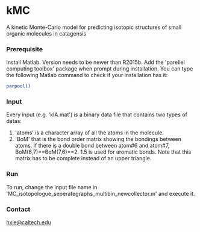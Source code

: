 # kMC
A kinetic Monte-Carlo model for predicting isotopic structures of small organic molecules in catagensis

### Prerequisite
Install Matlab. Version needs to be newer than R2015b. Add the 'parellel computing toolbox' package when prompt during installation. You can type the following Matlab command to check if your installation has it:
```bash
parpool()
```

### Input
Every input (e.g. 'kIA.mat') is a binary data file that contains two types of datas:
1. 'atoms' is a character array of all the atoms in the molecule.
2. 'BoM' that is the bond order matrix showing the bondings between atoms. If there is a double bond between atom#6 and atom#7, BoM(6,7)==BoM(7,6)==2. 1.5 is used for aromatic bonds. Note that this matrix has to be complete instead of an upper triangle. 

### Run
To run, change the input file name in 'MC_isotopologue_seperategraphs_multibin_newcollector.m' and execute it.

### Contact
hxie@caltech.edu
